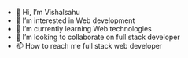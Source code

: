 - 👋 Hi, I’m Vishalsahu
- 👀 I’m interested in Web development 
- 🌱 I’m currently learning Web technologies 
- 💞️ I’m looking to collaborate on full stack developer 
- 📫 How to reach me full stack web developer 

<!---
Vishalsahu09/Vishalsahu09 is a ✨ special ✨ repository because its `README.md` (this file) appears on your GitHub profile.
You can click the Preview link to take a look at your changes.
--->
